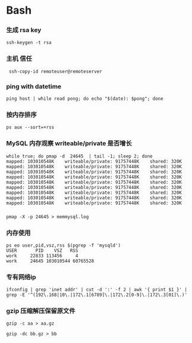 # Bash

### 生成 rsa key
```shell
ssh-keygen -t rsa
```

### 主机 信任
```shell
 ssh-copy-id remoteuser@remoteserver
```

### ping with datetime
```shell
ping host | while read pong; do echo "$(date): $pong"; done
```
### 按内存排序
```shell
ps aux --sort=+rss
```

### MySQL 内存观察 writeable/private 是否增长
```shell
while true; do pmap -d  24645  | tail -1; sleep 2; done
mapped: 103010548K    writeable/private: 91757448K    shared: 320K
mapped: 103010548K    writeable/private: 91757448K    shared: 320K
mapped: 103010548K    writeable/private: 91757448K    shared: 320K
mapped: 103010548K    writeable/private: 91757448K    shared: 320K
mapped: 103010548K    writeable/private: 91757448K    shared: 320K
mapped: 103010548K    writeable/private: 91757448K    shared: 320K
mapped: 103010548K    writeable/private: 91757448K    shared: 320K
mapped: 103010548K    writeable/private: 91757448K    shared: 320K
mapped: 103010548K    writeable/private: 91757448K    shared: 320K
```

###
```shell
pmap -X -p 24645 > memmysql.log
```

### 内存使用
```shell
ps eo user,pid,vsz,rss $(pgrep -f 'mysqld')
USER       PID    VSZ   RSS
work     22833 113456     4
work     24645 103010544 60765528
```
### 专有网络ip
```shell
ifconfig | grep 'inet addr' | cut -d ':' -f 2 | awk '{ print $1 }' | grep -E '^(192\.168|10\.|172\.1[6789]\.|172\.2[0-9]\.|172\.3[01]\.)'
```

### gzip 压缩解压保留原文件
```shell
gzip -c aa > aa.gz
```
```shell
gzip -dc bb.gz > bb
```
